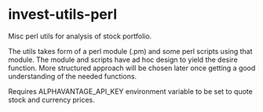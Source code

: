 # invest-utils-perl
Misc perl utils for analysis of stock portfolio.

The utils takes form of a perl module (.pm) and some perl scripts using that
module. The module and scripts have ad hoc design to yield the desire function.
More structured approach will be chosen later once getting a good understanding
of the needed functions.

Requires ALPHAVANTAGE_API_KEY environment variable to be set to quote stock and
currency prices.
